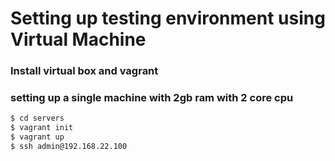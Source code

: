 # Setting up testing environment using Virtual Machine

### Install virtual box and vagrant
### setting up a single machine with 2gb ram with 2 core cpu
```sh
$ cd servers
$ vagrant init
$ vagrant up
$ ssh admin@192.168.22.100
```
